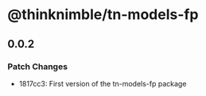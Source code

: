 # @thinknimble/tn-models-fp

## 0.0.2

### Patch Changes

- 1817cc3: First version of the tn-models-fp package
